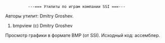 ﻿              ---=== Утилиты по играм компании SSI ===---

Авторы утилит: Dmitry Groshev.

1. bmpview (c) Dmitry Groshev

Просмотр графики в формате BMP (от SSI). Исходный код: ассемблер.